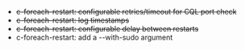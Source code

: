 
* <del>c-foreach-restart: configurable retries/timeout for CQL port check</del>
* <del>c-foreach-restart: log timestamps</del>
* <del>c-foreach-restart: configurable delay between restarts</del>
* c-foreach-restart: add a --with-sudo argument

